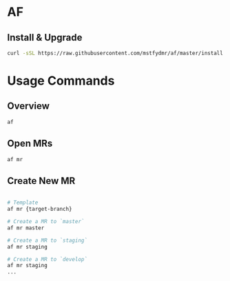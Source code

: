 # AF

## Install & Upgrade
```bash
curl -sSL https://raw.githubusercontent.com/mstfydmr/af/master/install.sh | bash
```

# Usage Commands

## Overview
```bash
af
```

## Open MRs
```bash
af mr
```

## Create New MR
```bash

# Template
af mr {target-branch}

# Create a MR to `master`
af mr master

# Create a MR to `staging`
af mr staging

# Create a MR to `develop`
af mr staging
...
```

